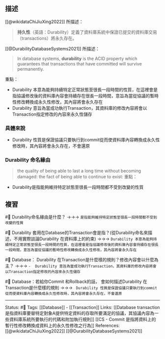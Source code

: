 ## 描述
[[@wikidataChiJiuXing2022]]  所描述：

> **持久性**（英語：Durability）定義了資料庫系統中保證已提交的資料庫交易（transactions）將永久存在。


[[@DurabilityDatabaseSystems2021]] 所描述：
> In database systems, **durability** is the ACID property which guarantees that transactions that have committed will survive permanently.

重點：
- Durability 本意為能夠持續特定正常狀態至很長一段時間的性質，在這裡會是指協議修改後的資料庫內容會持續存在很長一段時間，意旨為當從協議的暫時性修改轉換成永久性修改，其內容將會永久存在
-  Durability 意旨為當成功執行Transaction，其資料庫的修改內容將會以Transaction指定修改的內容來永久性儲存

### 具體來說
- Durability 性質是保證協議只要執行到commit從而使資料庫內容轉換成永久性修改時，其內容將會永久存在，不會還原



### Durability 命名緣由
> the quality of being able to last a long time without becoming damaged:
> the fact of being able to continue to exist:
重點：
- Durability是指能夠維持特定狀態至很長一段時間都不受到改變的性質

## 複習
#🧠 Durability命名緣由是什麼？ ->->-> `是指能夠維持特定狀態至很長一段時間都不受到改變的性質`
<!--SR:!2022-07-07,5,230-->

#🧠  Durability 套用在Database的Transaction會是指？(從Durability命名來描述，不用實際談論Durability 在資料庫上的約束) ->->-> `Durability 本意為能夠持續特定正常狀態至很長一段時間的性質，在這裡會是指協議修改後的資料庫內容會持續存在很長一段時間，意旨為當從協議的暫時性修改轉換成永久性修改，其內容將會永久存在`
<!--SR:!2022-07-12,10,250-->

#🧠 Database： Durability 在Transaction是什麼樣的規則？修改內容會以什麼為主？ ->->-> `-  Durability 意旨為當成功執行Transaction，其資料庫的修改內容將會以Transaction指定修改的內容來永久性儲存`
<!--SR:!2022-07-12,10,250-->

#🧠 Database：若給你Commit 和Rollback的話， 會如何描述Durability 在Transaction是什麼樣的規則   ->->-> ` Durability 性質是保證協議只要執行到commit從而使資料庫內容轉換成永久性修改時，其內容將會永久存在，不會還原`
<!--SR:!2022-07-12,10,250-->



---
Status: #🌱 
Tags:
[[Database]] - [[Transaction]]
Links:
[[Database transaction 是指資料庫要替特定對象A提供特定資料的存取所要滿足的協議，其協議內容為一些資料庫系統所要執行的代碼和附加執行規則]]
[[CS - Commit 是指將資料上的暫行性修改轉換成資料上的永久性修改之行為]]
References:
[[@wikidataChiJiuXing2022]]
[[@DurabilityDatabaseSystems2021]]